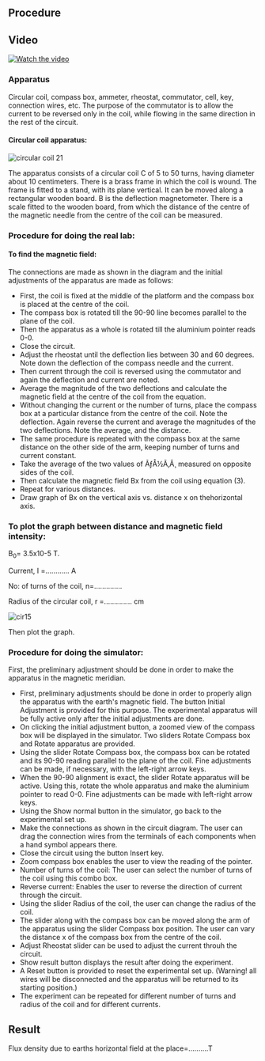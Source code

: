## Procedure

## Video
<a href="https://youtu.be/nTUclQrwW1o" target="_blank">[![Watch the video](https://i.ytimg.com/an_webp/nTUclQrwW1o/mqdefault_6s.webp?du=3000&sqp=CLCU58AG&rs=AOn4CLDgoppnFEEkq5z4LHnFAnMAkW2pnw)](https://youtu.be/nTUclQrwW1o)</a>


### Apparatus
Circular coil, compass box, ammeter, rheostat, commutator, cell, key, connection wires, etc. The purpose of the commutator is to allow the current to be reversed only in the coil, while flowing in the same direction in the rest of the circuit. 

####  Circular coil apparatus: 

![circular coil 21](https://github.com/user-attachments/assets/61934cbb-a63d-43a4-86d1-f980d34b6e7b)

The apparatus consists of a circular coil C of 5 to 50 turns, having diameter about 10 centimeters. There is a brass frame in which the coil is wound. The frame is fitted to a stand, with its plane vertical. It can be moved along a rectangular wooden board. B is the deflection magnetometer. There is a scale fitted to the wooden board, from which the distance of the centre of the magnetic needle from the centre of the coil can be measured.


### Procedure for doing the real lab:

#### To find the magnetic field:
The connections are made as shown in the diagram and the initial adjustments of the apparatus are made as follows:

<ul>
<li>First, the coil is fixed at the middle of the platform and the compass box is placed at the centre of the coil.</li>
<li>The compass box is rotated till the 90-90 line becomes parallel to the plane of the coil.</li>
<li>Then the apparatus as a whole is rotated till the aluminium pointer reads 0-0.</li>
<li>Close the circuit.</li>
<li>Adjust the rheostat until the deflection lies between 30 and 60 degrees. Note down the deflection of the compass needle and the current.</li>
<li>Then current through the coil is reversed using the commutator and again the deflection and current are noted.</li>
<li>Average the magnitude of the two deflections and calculate the magnetic field at the centre of the coil from the equation.</li>
<li>Without changing the current or the number of turns,  place the compass box at a particular distance from the centre of the coil. Note the deflection. Again reverse the current and average the magnitudes of the two deflections. Note the average, and the distance.</li>
<li>The same procedure is repeated with the compass box at the same distance on the other side of the arm, keeping number of turns and current constant.</li>
<li>Take the average of the two values of ÃƒÅ½Ã‚Â¸ measured on opposite sides of the coil.</li>
<li>Then calculate the magnetic field Bx from the coil using equation (3).</li>
<li>Repeat for various distances.</li>
<li>Draw graph of Bx on the vertical axis vs. distance x on thehorizontal axis.</li>
</ul>

### To plot the graph between distance and magnetic field intensity:

B<sub>0</sub>= 3.5x10-5 T.

Current, I =............ A

No: of turns of the coil, n=..............

Radius of the circular coil, r =.............. cm


![cir15](https://github.com/user-attachments/assets/78f97969-f428-416a-8ce7-3ace253fee29)

Then plot the graph.

### Procedure for doing the simulator:
First, the preliminary adjustment should be done in order to make the apparatus in the magnetic meridian.
<ul>
<li>First, preliminary adjustments should be done in order to properly align the apparatus with the earth's magnetic field. The button Initial Adjustment is provided for this purpose. The experimental apparatus will be fully active only after the initial adjustments are done.</li>
<li>On clicking the initial adjustment button, a zoomed view of the compass box will be displayed in the simulator. Two sliders Rotate Compass box and Rotate apparatus are provided.</li>
<li>Using the slider Rotate Compass box, the compass box can be rotated and its 90-90 reading parallel to the plane of the coil. Fine adjustments can be made, if necessary, with the left-right arrow keys. </li>
<li>When the 90-90 alignment is exact, the slider Rotate apparatus will be active. Using this, rotate the whole apparatus and make the aluminium pointer to read 0-0. Fine adjustments can be made with left-right arrow keys.</li>
<li>Using the Show normal button in the simulator, go back to the experimental set up.</li>
<li>Make the connections as shown in the circuit diagram. The user can drag the connection wires from the terminals of each components when a hand symbol appears there.</li>
<li>Close  the circuit using the button Insert key.</li>
<li>Zoom compass box enables the user to view the reading of the pointer.</li>
<li>Number of turns of the coil: The user can select the number of turns of the coil using this combo box. </li>
<li>Reverse current: Enables the user to reverse the direction of current through the circuit.</li>
<li>Using the slider Radius of the coil, the user can change the radius of the coil.</li>
<li>The slider along with the compass box can be moved along the arm of the apparatus using the slider Compass box position. The user can vary the distance  x of the compass box from the centre of the coil. </li>
<li>Adjust Rheostat slider can be used to adjust the current throuh the circuit.</li>
<li>Show result button displays the result after doing the experiment.</li>
<li>A Reset button is provided to reset the experimental set up.  (Warning! all wires will be disconnected and the apparatus will be returned to its starting position.)</li>
<li>The experiment can be repeated for different number of turns and radius of the coil and for different currents.</li>
</ul>

## Result

Flux density due to earths horizontal field at the place=..........T

